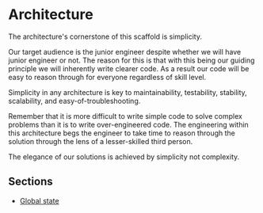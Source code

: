 # Architecture

The architecture's cornerstone of this scaffold is simplicity.

Our target audience is the junior engineer despite whether we will have junior engineer or not. The reason for this is that with this being our guiding principle we will inherently write clearer code. As a result our code will be easy to reason through for everyone regardless of skill level.

Simplicity in any architecture is key to maintainability, testability, stability, scalability, and easy-of-troubleshooting.

Remember that it is more difficult to write simple code to solve complex problems than it is to write over-engineered code. The engineering within this architecture begs the engineer to take time to reason through the solution through the lens of a lesser-skilled third person.

The elegance of our solutions is achieved by simplicity not complexity.

## Sections

-   [Global state](./GLOBAL_STATE.md)

